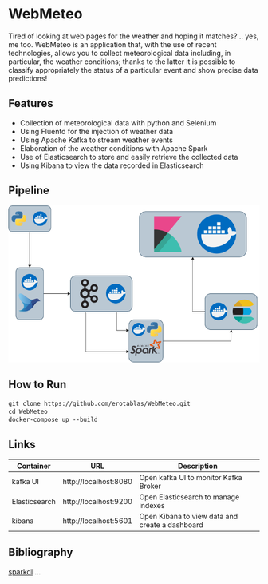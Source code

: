 # WebMeteo
Tired of looking at web pages for the weather and hoping it matches? .. yes, me too. WebMeteo
is an application that, with the use of recent technologies, allows you to collect meteorological data
including, in particular, the weather conditions; thanks to the latter it is possible to classify appropriately
the status of a particular event and show precise data predictions!

## Features
* Collection of meteorological data with python and Selenium
* Using Fluentd for the injection of weather data
* Using Apache Kafka to stream weather events
* Elaboration of the weather conditions with Apache Spark
* Use of Elasticsearch to store and easily retrieve the collected data
* Using Kibana to view the data recorded in Elasticsearch

## Pipeline
<p align="center">
  <img src="gitData/pipeline.png" alt="pipeline" width=800/>
</p>

## How to Run
```shell
git clone https://github.com/erotablas/WebMeteo.git
cd WebMeteo
docker-compose up --build
```

## Links
| Container     | URL                                        | Description                                     |
| ------------- | ------------------------------------------ | ----------------------------------------------- |
| kafka UI      | http://localhost:8080                      | Open kafka UI to monitor Kafka Broker           |
| Elasticsearch | http://localhost:9200                      | Open Elasticsearch to manage indexes            |
| kibana        | http://localhost:5601                      | Open Kibana to view data and create a dashboard |

## Bibliography
[sparkdl](https://github.com/innat/Transfer-Learning-PySpark)
...
